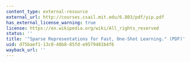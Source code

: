 ```yaml
---
content_type: external-resource
external_url: http://courses.csail.mit.edu/6.803/pdf/yip.pdf
has_external_license_warning: true
license: https://en.wikipedia.org/wiki/All_rights_reserved
status: ''
title: '"Sparse Representations for Fast, One-Shot Learning." (PDF)'
uid: d75baef1-13c8-48b8-85fd-e9579481b4f6
wayback_url: ''
---
```

